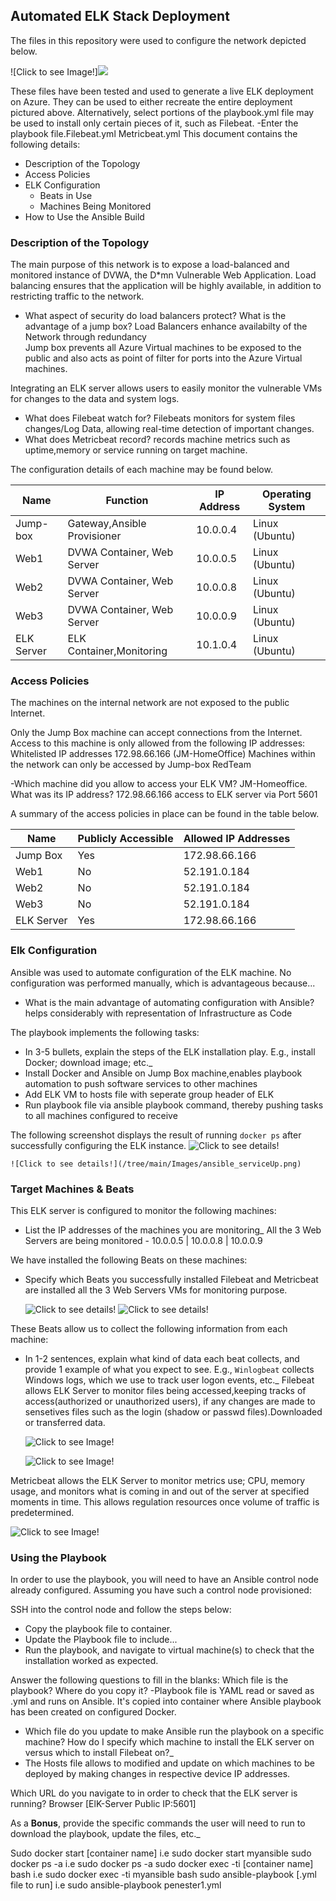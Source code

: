## Automated ELK Stack Deployment

The files in this repository were used to configure the network depicted below.

![Click to see Image!]<img src="cloud-project1/Images/James-Diagram_CloudNetworkSecurity.jpg"/>

These files have been tested and used to generate a live ELK deployment on Azure. They can be used to either recreate the entire deployment pictured above. Alternatively, select portions of the playbook.yml file may be used to install only certain pieces of it, such as Filebeat.
  -Enter the playbook file.Filebeat.yml
	                       Metricbeat.yml
This document contains the following details:
- Description of the Topology
- Access Policies
- ELK Configuration
  - Beats in Use
  - Machines Being Monitored
- How to Use the Ansible Build

### Description of the Topology
The main purpose of this network is to expose a load-balanced and monitored instance of DVWA, the D*mn Vulnerable Web Application.
Load balancing ensures that the application will be highly available, in addition to restricting traffic to the network.
-  What aspect of security do load balancers protect? What is the advantage of a jump box? 
   Load Balancers enhance availabilty of the Network through redundancy  
   Jump box prevents all Azure Virtual machines to be exposed to the public and also acts as point of filter for ports into the Azure Virtual machines.

Integrating an ELK server allows users to easily monitor the vulnerable VMs for changes to the data and system logs.
- What does Filebeat watch for? Filebeats monitors for system files changes/Log Data, allowing real-time detection of important changes.
- What does Metricbeat record? records machine metrics such as uptime,memory or service running on target machine.

The configuration details of each machine may be found below.

| Name      	|         Function 	       | IP Address    | Operating System |
|---------------|------------------------------|---------------|------------------|
|Jump-box   	| Gateway,Ansible Provisioner  | 10.0.0.4      | Linux  (Ubuntu)  |
| Web1    	| DVWA Container, Web Server   | 10.0.0.5      | Linux  (Ubuntu)  |
| Web2    	| DVWA Container, Web Server   | 10.0.0.8      | Linux	 (Ubuntu) |
| Web3    	| DVWA Container, Web Server   | 10.0.0.9      | Linux  (Ubuntu)  |
| ELK Server    | ELK Container,Monitoring     | 10.1.0.4      | Linux  (Ubuntu)  |

### Access Policies

The machines on the internal network are not exposed to the public Internet. 

Only the Jump Box machine can accept connections from the Internet. Access to this machine is only allowed from the following IP addresses:
Whitelisted IP addresses 172.98.66.166 (JM-HomeOffice)
Machines within the network can only be accessed by Jump-box RedTeam 

-Which machine did you allow to access your ELK VM? JM-Homeoffice. What was its IP 
address? 172.98.66.166 access to ELK server  via Port 5601

A summary of the access policies in place can be found in the table below.

| Name    	     | Publicly Accessible | Allowed IP Addresses |
|--------------------|---------------------|----------------------|
| Jump Box 	     | Yes                 |172.98.66.166         |
| Web1  	     | No                  |52.191.0.184          |
| Web2     	     | No                  |52.191.0.184          |
| Web3  	     | No                  |52.191.0.184          |
| ELK Server         | Yes                 |172.98.66.166         |

### Elk Configuration
Ansible was used to automate configuration of the ELK machine. No configuration was performed manually, which is advantageous because...
- What is the main advantage of automating configuration with Ansible? helps considerably with representation of Infrastructure as Code

 The playbook implements the following tasks:
- In 3-5 bullets, explain the steps of the ELK installation play. E.g., install Docker; download image; etc._
- Install Docker and Ansible on Jump Box machine,enables playbook automation to push software services to other machines
- Add ELK VM to hosts file with seperate group header of ELK
- Run playbook file via ansible playbook command, thereby pushing tasks to all machines configured to receive

The following screenshot displays the result of running `docker ps` after successfully configuring the ELK instance.
    ![Click to see details!](tree/main/Images/myansible.png)
    
    ![Click to see details!](/tree/main/Images/ansible_serviceUp.png)

### Target Machines & Beats
This ELK server is configured to monitor the following machines:
- List the IP addresses of the machines you are monitoring_
 All the 3 Web Servers are being monitored - 10.0.0.5 | 10.0.0.8 | 10.0.0.9

We have installed the following Beats on these machines:
- Specify which Beats you successfully installed
  Filebeat and Metricbeat are installed all the 3 Web Servers VMs for monitoring purpose.

    ![Click to see details!](tree/main/Images/Filebeat-Kibana_SnapshotCapture.png)
    ![Click to see details!](tree/main/Images/Metricbeat-Kibana_snapshot.png)

These Beats allow us to collect the following information from each machine:
- In 1-2 sentences, explain what kind of data each beat collects, and provide 1 example of what you expect to see. E.g., `Winlogbeat` collects Windows logs, which we use to track user logon events, etc._
 Filebeat allows ELK Server to monitor files being accessed,keeping tracks of access(authorized or unauthorized users),
 if any changes are made to sensetives files such as the login (shadow or passwd files).Downloaded or transferred data.

   ![Click to see Image!](tree/main/Images/Filebeat.png)
   
   ![Click to see Image!](tree/main/Images/Kibana_Logs.png)

 Metricbeat allows the ELK Server to monitor metrics use; CPU, memory usage, and monitors what is coming in and out of the server at specified moments in time. 
 This allows regulation resources once volume of traffic is predetermined. 

  ![Click to see Image!](tree/main/Images/metric_kibana.png)

### Using the Playbook
In order to use the playbook, you will need to have an Ansible control node already configured. Assuming you have such a control node provisioned: 

SSH into the control node and follow the steps below:
- Copy the playbook file to container.
- Update the Playbook file to include...
- Run the playbook, and navigate to virtual machine(s) to check that the installation worked as expected.

 Answer the following questions to fill in the blanks:
  Which file is the playbook? Where do you copy it?
  -Playbook file is YAML read or saved as .yml and runs on Ansible. It's copied into container where Ansible playbook has been created on configured Docker.

- Which file do you update to make Ansible run the playbook on a specific machine? How do I specify which machine to install the ELK server on versus which to install Filebeat on?_
- The Hosts file allows to modified and update on which machines to be deployed by making changes in respective device IP addresses.

 Which URL do you navigate to in order to check that the ELK server is running?
 Browser [ElK-Server Public IP:5601]
 
  As a **Bonus**, provide the specific commands the user will need to run to download the playbook, update the files, etc._
  
Sudo docker start [container name] i.e sudo docker start myansible
 sudo docker ps -a		    i.e  sudo docker ps -a
 sudo docker exec -ti [container name] bash  i.e sudo docker exec -ti myansible bash
 sudo ansible-playbook [.yml file to run] i.e sudo ansible-playbook penester1.yml
